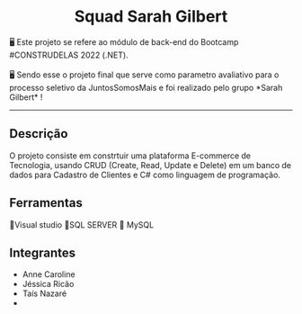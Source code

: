 
<h1 align="center">Squad Sarah Gilbert</h1>


<p align=“center”>🖥  Este projeto se refere ao módulo de back-end do Bootcamp #CONSTRUDELAS 2022 (.NET). <br></br>
  🖥 Sendo esse o projeto final que serve como parametro avaliativo para o processo seletivo da JuntosSomosMais e foi realizado pelo grupo *Sarah Gilbert* !</p>
<hr>


<h2> Descrição </h2

## O projeto consiste em constrtuir uma plataforma E-commerce de Tecnologia, usando CRUD (Create, Read, Update e Delete) em um banco de dados para Cadastro de Clientes e C# como linguagem de programação.
## Ferramentas

📌Visual studio
📌SQL SERVER
📌 MySQL




## Integrantes
- Anne Caroline
- Jéssica Ricão
- Taís Nazaré
- 


